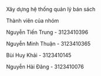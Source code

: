 Xây dựng hệ thống quản lý bán sách

Thành viên của nhóm

Nguyễn Tiến Trung - 3123410396

Nguyễn Minh Thuận - 3123410365

Bùi Huy Khải - 3123410145

Nguyễn Hải Đăng - 3123410076
